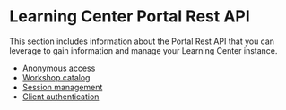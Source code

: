 # Learning Center Portal Rest API

This section includes information about the Portal Rest API that you can leverage
to gain information and manage your Learning Center instance.

- [Anonymous access](anonymous-access.md)
- [Workshop catalog](workshops-catalog.md)
- [Session management](session-management.md)
- [Client authentication](client-authentication.md)
